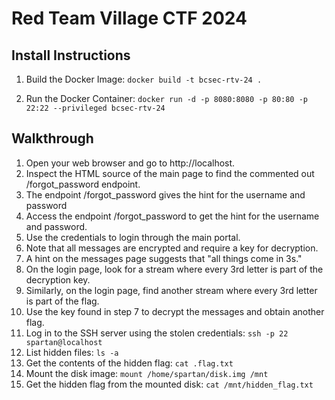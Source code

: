 # Red Team Village CTF 2024

## Install Instructions
1. Build the Docker Image:
`docker build -t bcsec-rtv-24 .`

2. Run the Docker Container:
`docker run -d -p 8080:8080 -p 80:80 -p 22:22 --privileged bcsec-rtv-24`

## Walkthrough
1. Open your web browser and go to http://localhost.
2. Inspect the HTML source of the main page to find the commented out /forgot_password endpoint.
3. The endpoint /forgot_password gives the hint for the username and password
4. Access the endpoint /forgot_password to get the hint for the username and password.
5. Use the credentials to login through the main portal.
6. Note that all messages are encrypted and require a key for decryption.
7. A hint on the messages page suggests that "all things come in 3s."
8. On the login page, look for a stream where every 3rd letter is part of the decryption key.
9. Similarly, on the login page, find another stream where every 3rd letter is part of the flag.
10. Use the key found in step 7 to decrypt the messages and obtain another flag.
11. Log in to the SSH server using the stolen credentials: `ssh -p 22 spartan@localhost`
12. List hidden files: `ls -a`
13. Get the contents of the hidden flag: `cat .flag.txt`
14. Mount the disk image: `mount /home/spartan/disk.img /mnt`
15. Get the hidden flag from the mounted disk: `cat /mnt/hidden_flag.txt`